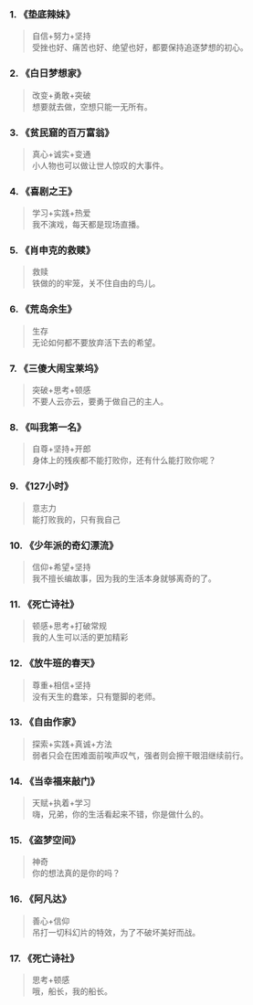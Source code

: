 ### 1. 《垫底辣妹》
>自信+努力+坚持  
>受挫也好、痛苦也好、绝望也好，都要保持追逐梦想的初心。
### 2. 《白日梦想家》
>改变+勇敢+突破  
>想要就去做，空想只能一无所有。
### 3. 《贫民窟的百万富翁》
>真心+诚实+变通  
>小人物也可以做让世人惊叹的大事件。
### 4. 《喜剧之王》
>学习+实践+热爱  
>我不演戏，每天都是现场直播。
### 5. 《肖申克的救赎》
>救赎  
>铁做的的牢笼，关不住自由的鸟儿。
### 6. 《荒岛余生》
>生存  
>无论如何都不要放弃活下去的希望。
### 7. 《三傻大闹宝莱坞》
>突破+思考+顿感  
>不要人云亦云，要勇于做自己的主人。
### 8. 《叫我第一名》
>自尊+坚持+开郎  
>身体上的残疾都不能打败你，还有什么能打败你呢？
### 9. 《127小时》
>意志力  
>能打败我的，只有我自己
### 10. 《少年派的奇幻漂流》
>信仰+希望+坚持  
>我不擅长编故事，因为我的生活本身就够离奇的了。
### 11. 《死亡诗社》
>顿感+思考+打破常规  
>我的人生可以活的更加精彩
### 12. 《放牛班的春天》
>尊重+相信+坚持  
>没有天生的蠢笨，只有蹩脚的老师。
### 13. 《自由作家》
>探索+实践+真诚+方法  
>弱者只会在困难面前唉声叹气，强者则会擦干眼泪继续前行。
### 14. 《当幸福来敲门》
>天赋+执着+学习  
>嗨，兄弟，你的生活看起来不错，你是做什么的。
### 15. 《盗梦空间》
>神奇  
>你的想法真的是你的吗？
### 16. 《阿凡达》
>善心+信仰  
>吊打一切科幻片的特效，为了不破坏美好而战。
### 17. 《死亡诗社》
>思考+顿感  
>哦，船长，我的船长。